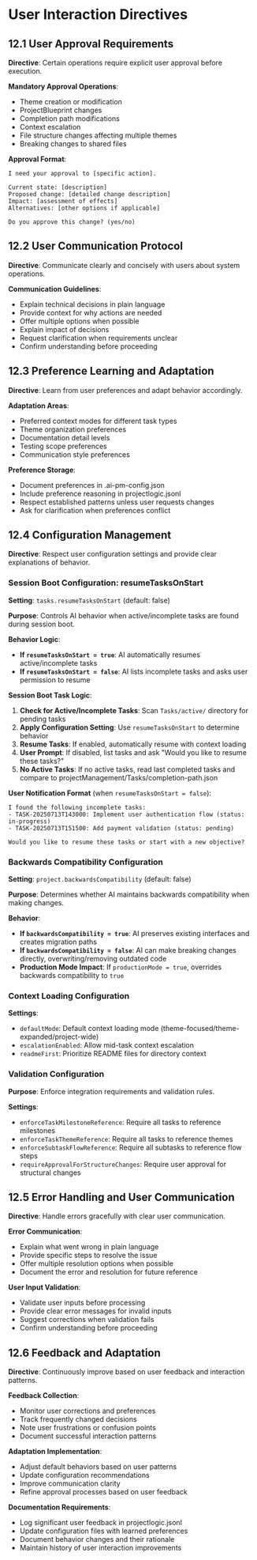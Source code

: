# User Interaction Directives

## 12.1 User Approval Requirements

**Directive**: Certain operations require explicit user approval before execution.

**Mandatory Approval Operations**:
- Theme creation or modification
- ProjectBlueprint changes
- Completion path modifications
- Context escalation
- File structure changes affecting multiple themes
- Breaking changes to shared files

**Approval Format**:
```
I need your approval to [specific action].

Current state: [description]
Proposed change: [detailed change description]
Impact: [assessment of effects]
Alternatives: [other options if applicable]

Do you approve this change? (yes/no)
```

## 12.2 User Communication Protocol

**Directive**: Communicate clearly and concisely with users about system operations.

**Communication Guidelines**:
- Explain technical decisions in plain language
- Provide context for why actions are needed
- Offer multiple options when possible
- Explain impact of decisions
- Request clarification when requirements unclear
- Confirm understanding before proceeding

## 12.3 Preference Learning and Adaptation

**Directive**: Learn from user preferences and adapt behavior accordingly.

**Adaptation Areas**:
- Preferred context modes for different task types
- Theme organization preferences
- Documentation detail levels
- Testing scope preferences
- Communication style preferences

**Preference Storage**:
- Document preferences in .ai-pm-config.json
- Include preference reasoning in projectlogic.jsonl
- Respect established patterns unless user requests changes
- Ask for clarification when preferences conflict

## 12.4 Configuration Management

**Directive**: Respect user configuration settings and provide clear explanations of behavior.

### Session Boot Configuration: resumeTasksOnStart

**Setting**: `tasks.resumeTasksOnStart` (default: false)

**Purpose**: Controls AI behavior when active/incomplete tasks are found during session boot.

**Behavior Logic**:
- **If `resumeTasksOnStart = true`**: AI automatically resumes active/incomplete tasks
- **If `resumeTasksOnStart = false`**: AI lists incomplete tasks and asks user permission to resume

**Session Boot Task Logic**:
1. **Check for Active/Incomplete Tasks**: Scan `Tasks/active/` directory for pending tasks
2. **Apply Configuration Setting**: Use `resumeTasksOnStart` to determine behavior
3. **Resume Tasks**: If enabled, automatically resume with context loading
4. **User Prompt**: If disabled, list tasks and ask "Would you like to resume these tasks?"
5. **No Active Tasks**: If no active tasks, read last completed tasks and compare to projectManagement/Tasks/completion-path.json

**User Notification Format** (when `resumeTasksOnStart = false`):
```
I found the following incomplete tasks:
- TASK-20250713T143000: Implement user authentication flow (status: in-progress)
- TASK-20250713T151500: Add payment validation (status: pending)

Would you like to resume these tasks or start with a new objective?
```

### Backwards Compatibility Configuration

**Setting**: `project.backwardsCompatibility` (default: false)

**Purpose**: Determines whether AI maintains backwards compatibility when making changes.

**Behavior**:
- **If `backwardsCompatibility = true`**: AI preserves existing interfaces and creates migration paths
- **If `backwardsCompatibility = false`**: AI can make breaking changes directly, overwriting/removing outdated code
- **Production Mode Impact**: If `productionMode = true`, overrides backwards compatibility to `true`

### Context Loading Configuration

**Settings**:
- `defaultMode`: Default context loading mode (theme-focused/theme-expanded/project-wide)
- `escalationEnabled`: Allow mid-task context escalation
- `readmeFirst`: Prioritize README files for directory context

### Validation Configuration

**Purpose**: Enforce integration requirements and validation rules.

**Settings**:
- `enforceTaskMilestoneReference`: Require all tasks to reference milestones
- `enforceTaskThemeReference`: Require all tasks to reference themes
- `enforceSubtaskFlowReference`: Require all subtasks to reference flow steps
- `requireApprovalForStructureChanges`: Require user approval for structural changes

## 12.5 Error Handling and User Communication

**Directive**: Handle errors gracefully with clear user communication.

**Error Communication**:
- Explain what went wrong in plain language
- Provide specific steps to resolve the issue
- Offer multiple resolution options when possible
- Document the error and resolution for future reference

**User Input Validation**:
- Validate user inputs before processing
- Provide clear error messages for invalid inputs
- Suggest corrections when validation fails
- Confirm understanding before proceeding

## 12.6 Feedback and Adaptation

**Directive**: Continuously improve based on user feedback and interaction patterns.

**Feedback Collection**:
- Monitor user corrections and preferences
- Track frequently changed decisions
- Note user frustrations or confusion points
- Document successful interaction patterns

**Adaptation Implementation**:
- Adjust default behaviors based on user patterns
- Update configuration recommendations
- Improve communication clarity
- Refine approval processes based on user feedback

**Documentation Requirements**:
- Log significant user feedback in projectlogic.jsonl
- Update configuration files with learned preferences
- Document behavior changes and their rationale
- Maintain history of user interaction improvements